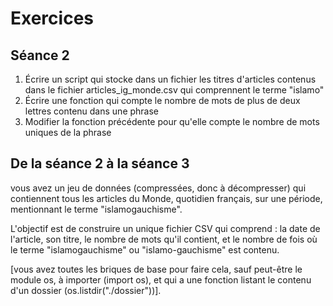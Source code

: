 # Exercices

## Séance 2

1. Écrire un script qui stocke dans un fichier les titres d'articles contenus dans le fichier articles_ig_monde.csv qui comprennent le terme "islamo"
2. Écrire une fonction qui compte le nombre de mots de plus de deux lettres contenu dans une phrase
3. Modifier la fonction précédente pour qu'elle compte le nombre de mots uniques de la phrase


## De la séance 2 à la séance 3

vous avez un jeu de données (compressées, donc à décompresser) qui contiennent tous les articles du Monde, quotidien français, sur une période, mentionnant le terme "islamogauchisme". 

L'objectif est de construire un unique fichier CSV qui comprend : la date de l'article, son titre, le nombre de mots qu'il contient, et le nombre de fois où le terme "islamogauchisme" ou "islamo-gauchisme" est contenu. 

[vous avez toutes les briques de base pour faire cela, sauf peut-être le module os, à importer (import os), et qui a une fonction listant le contenu d'un dossier (os.listdir("./dossier"))].